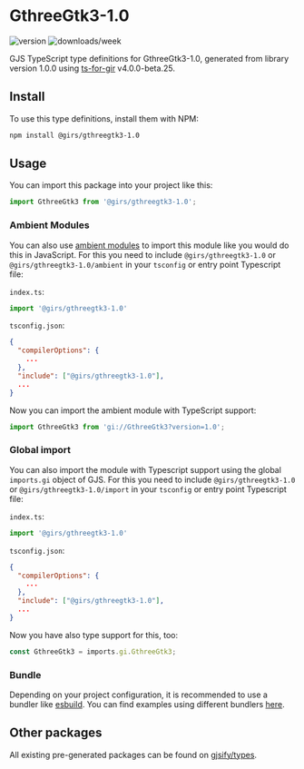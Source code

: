 
# GthreeGtk3-1.0

![version](https://img.shields.io/npm/v/@girs/gthreegtk3-1.0)
![downloads/week](https://img.shields.io/npm/dw/@girs/gthreegtk3-1.0)


GJS TypeScript type definitions for GthreeGtk3-1.0, generated from library version 1.0.0 using [ts-for-gir](https://github.com/gjsify/ts-for-gir) v4.0.0-beta.25.

## Install

To use this type definitions, install them with NPM:
```bash
npm install @girs/gthreegtk3-1.0
```

## Usage

You can import this package into your project like this:
```ts
import GthreeGtk3 from '@girs/gthreegtk3-1.0';
```

### Ambient Modules

You can also use [ambient modules](https://github.com/gjsify/ts-for-gir/tree/main/packages/cli#ambient-modules) to import this module like you would do this in JavaScript.
For this you need to include `@girs/gthreegtk3-1.0` or `@girs/gthreegtk3-1.0/ambient` in your `tsconfig` or entry point Typescript file:

`index.ts`:
```ts
import '@girs/gthreegtk3-1.0'
```

`tsconfig.json`:
```json
{
  "compilerOptions": {
    ...
  },
  "include": ["@girs/gthreegtk3-1.0"],
  ...
}
```

Now you can import the ambient module with TypeScript support: 

```ts
import GthreeGtk3 from 'gi://GthreeGtk3?version=1.0';
```

### Global import

You can also import the module with Typescript support using the global `imports.gi` object of GJS.
For this you need to include `@girs/gthreegtk3-1.0` or `@girs/gthreegtk3-1.0/import` in your `tsconfig` or entry point Typescript file:

`index.ts`:
```ts
import '@girs/gthreegtk3-1.0'
```

`tsconfig.json`:
```json
{
  "compilerOptions": {
    ...
  },
  "include": ["@girs/gthreegtk3-1.0"],
  ...
}
```

Now you have also type support for this, too:

```ts
const GthreeGtk3 = imports.gi.GthreeGtk3;
```

### Bundle

Depending on your project configuration, it is recommended to use a bundler like [esbuild](https://esbuild.github.io/). You can find examples using different bundlers [here](https://github.com/gjsify/ts-for-gir/tree/main/examples).

## Other packages

All existing pre-generated packages can be found on [gjsify/types](https://github.com/gjsify/types).

